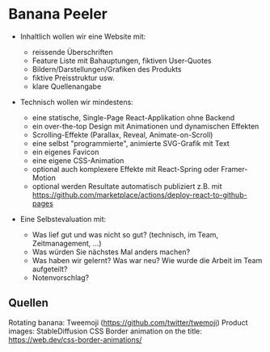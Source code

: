# Banana Peeler

- Inhaltlich wollen wir eine Website mit:
  
    - reissende Überschriften
    - Feature Liste mit Bahauptungen, fiktiven User-Quotes
    - Bildern/Darstellungen/Grafiken des Produkts
    - fiktive Preisstruktur usw.
    - klare Quellenangabe
    
 
- Technisch wollen wir mindestens:
  - eine statische, Single-Page React-Applikation ohne Backend 
  -  ein over-the-top Design mit Animationen und dynamischen Effekten
  - Scrolling-Effekte (Parallax, Reveal, Animate-on-Scroll)
  - eine selbst "programmierte", animierte SVG-Grafik mit Text
  - ein eigenes Favicon
  - eine eigene CSS-Animation
  - optional auch komplexere Effekte mit React-Spring oder Framer-Motion
  - optional werden Resultate automatisch publiziert z.B. mit https://github.com/marketplace/actions/deploy-react-to-github-pages
- Eine Selbstevaluation mit:
  - Was lief gut und was nicht so gut? (technisch, im Team, Zeitmanagement, ...)
  - Was würden Sie nächstes Mal anders machen?
  - Was haben wir gelernt? Was war neu? Wie wurde die Arbeit im Team aufgeteilt?
  - Notenvorschlag?


## Quellen

Rotating banana: Tweemoji (https://github.com/twitter/twemoji)
Product images: StableDiffusion
CSS Border animation on the title: https://web.dev/css-border-animations/